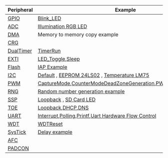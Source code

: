 |Peripheral|Example|
|----------|-------|
|[GPIO](/peripheral/General-Purpose-Input/Outputs(GPIO).md)|[Blink_LED](GPIO-Blink_LED-example.md)|
|[ADC](Analog-to-Digital-Converter(ADC).md)|[Illumination RGB LED](ADC-example-(Illumination-sensor).md)|
|[DMA](Direct-Memory-Access(DMA).md)|Memory to memory copy example|
|[CRG](Clock-Reset-Generator(CRG).md)|                    |                         
|[DualTimer](Dual-Timer.md)|[TimerRun](Dual-Timer-TimerRun-example.md)|
|[EXTI](External-Interrupt(EXTI).md)|[LED_Toggle](EXTI-LED_Toggle-example.md),[Sleep](EXTI-Sleep-example.md)|
|[Flash](.md)|[IAP Example](Flash_example-(IAP-example).md)|
|[I2C](Inter-Integrated-Circuit(I2C).md)|[Default](I2C-Read/Write-example.md) , [EEPROM 24LS02](I2C-and-M24CXX-EEPROM-communication-example.md) , [Temperature LM75](I2C-and-LM75-Temperature-Sensor-communication-example.md)|
|[PWM](Pulse-Width-Modulation(PWM).md)|[CaptureMode](PWM-Timer-Mode-example.md),[CounterMode](PWM-Counter-Mode-example.md)[DeadZoneGeneration](Dead-Zone-generation-example.md),[PWMOutput](PWM-Output-example.md),[TimerMode](PWM-Timer-Mode-example.md)|
|[RNG](Random-number-generator(RNG).md)|[Random number generation example](RNG-example-(Random-number-generation-example).md)|
|[SSP](Synchronous-Serial-Port(SSP).md)|[Loopback](SSP-Loopback-example.md) , [SD Card LED](SSP-SDcard_LED-example.md)|
|[TOE](TCP/IP-core-Offload-Engine(TOE).md)|[Loopback](Loopback-test-for-TCPIP-Offload-Engine-example.md),[DHCP](DHCPClient-for-TCPIP-Offload-Engine-example.md),[DNS](DNSClient-for-TCPIP-Offload-Engine-example.md)|
|[UART](Universal-Asynchronous-Receive-Transmit(UART).md)|[Interrupt](UART-Interrupts-example.md),[Polling](UART-Polling-example.md),[Printf](UART-Printf-example.md),[Uart Hardware Flow Control](UART-HardwareControl-example.md)|
|[WDT](Watchdog-Timer(WDT).md)|[WDTReset](WDTReset-example.md)|
|[SysTick](System-tick-timer.md)|[Delay example](Delay-example-(System-tick-timer-example).md)|
|[AFC](Alternate-Function-Controller(AFC).md)| |
|[PADCON](Pad-Controller(PADCON).md)| |
